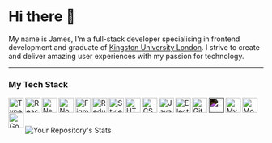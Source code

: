 # Hi there 👋
My name is James, I'm a full-stack developer specialising in frontend development and graduate of [Kingston University London](https://www.kingston.ac.uk/). I strive to create and deliver amazing user experiences with my passion for technology.

---
### My Tech Stack
<img alt="Typescript" align="left" width="30px" src="https://cdn.jsdelivr.net/gh/devicons/devicon/icons/typescript/typescript-plain.svg" />
<img alt="React" align="left" width="30px" src="https://cdn.jsdelivr.net/gh/devicons/devicon/icons/react/react-original.svg" />
<img alt="Next.js" align="left" width="30px" src="https://cdn.jsdelivr.net/gh/devicons/devicon/icons/nextjs/nextjs-original.svg" />

<img alt="Node.js" align="left" width="30px" src="https://cdn.jsdelivr.net/gh/devicons/devicon/icons/nodejs/nodejs-plain.svg" />
<img alt="Figma" align="left" width="30px" src="https://cdn.jsdelivr.net/gh/devicons/devicon/icons/figma/figma-original.svg" />


<img alt="Redux" align="left" width="30px"  src="https://cdn.jsdelivr.net/gh/devicons/devicon/icons/redux/redux-original.svg" />
<img alt="Styled Components" align="left" width="30px"  src="https://raw.githubusercontent.com/styled-components/brand/master/styled-components.png" />
<img alt="HTML 5" align="left" width="30px" src="https://cdn.jsdelivr.net/gh/devicons/devicon/icons/html5/html5-plain.svg" />
<img alt="CSS" align="left" width="30px" src="https://cdn.jsdelivr.net/gh/devicons/devicon/icons/css3/css3-plain.svg" />
<img alt="Javascript" align="left" width="30px" src="https://cdn.jsdelivr.net/gh/devicons/devicon/icons/javascript/javascript-plain.svg" />

<img alt="Electron" align="left" width="30px"  src="https://cdn.jsdelivr.net/gh/devicons/devicon/icons/electron/electron-original.svg" />
<img alt="Git" align="left" width="30px" src="https://cdn.jsdelivr.net/gh/devicons/devicon/icons/git/git-plain.svg" />
<img alt="Express" align="left" width="30px" style="filter: invert(1);" src="https://cdn.jsdelivr.net/gh/devicons/devicon/icons/express/express-original.svg" />

<img alt="My SQL" align="left" width="30px"  src="https://cdn.jsdelivr.net/gh/devicons/devicon/icons/mysql/mysql-plain.svg" />
<img alt="Mongo DB" align="left" width="30px"  src="https://cdn.jsdelivr.net/gh/devicons/devicon/icons/mongodb/mongodb-plain.svg" />
<img alt="Go" align="left" width="30px"  src="https://cdn.jsdelivr.net/gh/devicons/devicon/icons/go/go-original-wordmark.svg" />
          
<br />  

# 


![Your Repository's Stats](
 https://github-readme-stats.vercel.app/api?username=jameskbecker&show_icons=true&bg_color=DC5970&title_color=FFFFFF&text_color=F2DADE&icon_color=F2DADE&border_radius=1rem&hide_border=true
)

<!--
**jameskbecker/jameskbecker** is a ✨ _special_ ✨ repository because its `README.md` (this file) appears on your GitHub profile.

Here are some ideas to get you started:

- 🔭 I’m currently working on ...
- 🌱 I’m currently learning ...
- 👯 I’m looking to collaborate on ...
- 🤔 I’m looking for help with ...
- 💬 Ask me about ...
- 📫 How to reach me: ...
- 😄 Pronouns: ...
- ⚡ Fun fact: ...
-->
